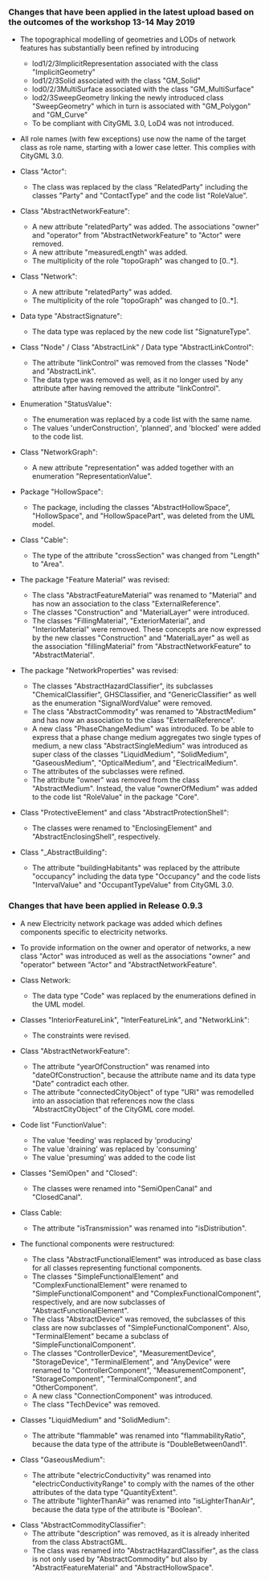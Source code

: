 ### Changes that have been applied in the latest upload based on the outcomes of the workshop 13-14 May 2019

* The topographical modelling of geometries and LODs of network features has substantially been refined by introducing
  * lod1/2/3ImplicitRepresentation associated with the class "ImplicitGeometry"
  * lod1/2/3Solid associated with the class "GM_Solid"
  * lod0/2/3MultiSurface associated with the class "GM_MultiSurface"
  * lod2/3SweepGeometry linking the newly introduced class "SweepGeometry" which in turn is associated with "GM_Polygon" and "GM_Curve"
  * To be compliant with CityGML 3.0, LoD4 was not introduced.
  
* All role names (with few exceptions) use now the name of the target class as role name, starting with a lower case letter. This complies with CityGML 3.0.

* Class "Actor":
  * The class was replaced by the class "RelatedParty" including the classes "Party" and "ContactType" and the code list "RoleValue".

* Class "AbstractNetworkFeature":
  * A new attribute "relatedParty" was added. The associations "owner" and "operator" from "AbstractNetworkFeature" to "Actor" were removed.
  * A new attribute "measuredLength" was added.
  * The multiplicity of the role "topoGraph" was changed to [0..*].
  
* Class "Network":
    * A new attribute "relatedParty" was added.
    * The multiplicity of the role "topoGraph" was changed to [0..*].

* Data type "AbstractSignature":
  * The data type was replaced by the new code list "SignatureType".

* Class "Node" / Class "AbstractLink" / Data type "AbstractLinkControl":
  * The attribute "linkControl" was removed from the classes "Node" and "AbstractLink".
  * The data type was removed as well, as it no longer used by any attribute after having removed the attribute "linkControl".

* Enumeration "StatusValue":
  * The enumeration was replaced by a code list with the same name.
  * The values 'underConstruction', 'planned', and 'blocked' were added to the code list.

* Class "NetworkGraph":
  * A new attribute "representation" was added together with an enumeration "RepresentationValue".
  
* Package "HollowSpace":
  * The package, including the classes "AbstractHollowSpace", "HollowSpace", and "HollowSpacePart", was deleted from the UML model.

* Class "Cable":
  * The type of the attribute "crossSection" was changed from "Length" to "Area".
  
* The package "Feature Material" was revised:
  * The class "AbstractFeatureMaterial" was renamed to "Material" and has now an association to the class "ExternalReference".
  * The classes "Construction" and "MaterialLayer" were introduced.
  * The classes "FillingMaterial", "ExteriorMaterial", and "InteriorMaterial" were removed. These concepts are now expressed by the new classes "Construction" and "MaterialLayer" as well as the association "fillingMaterial" from "AbstractNetworkFeature" to "AbstractMaterial".
  
* The package "NetworkProperties" was revised:
  * The classes "AbstractHazardClassifier", its subclasses "ChemicalClassifier", GHSClassifier, and "GenericClassifier" as well as the enumeration "SignalWordValue" were removed.
  * The class "AbstractCommodity" was renamed to "AbstractMedium" and has now an association to the class "ExternalReference".
  * A new class "PhaseChangeMedium" was introduced. To be able to express that a phase change medium aggregates two single types of medium, a new class "AbstractSingleMedium" was introduced as super class of the classes "LiquidMedium", "SolidMedium", "GaseousMedium", "OpticalMedium", and "ElectricalMedium".
  * The attributes of the subclasses were refined.
  * The attribute "owner" was removed from the class "AbstractMedium". Instead, the value "ownerOfMedium" was added to the code list "RoleValue" in the package "Core".

* Class "ProtectiveElement" and class "AbstractProtectionShell":
  * The classes were renamed to "EnclosingElement" and "AbstractEnclosingShell", respectively.
  
* Class "_AbstractBuilding":
  * The attribute "buildingHabitants" was replaced by the attribute "occupancy" including the data type "Occupancy" and the code lists "IntervalValue" and "OccupantTypeValue" from CityGML 3.0.
  


### Changes that have been applied in Release 0.9.3

* A new Electricity network package was added which defines components specific to electricity networks.

* To provide information on the owner and operator of networks, a new class "Actor" was introduced as well as the associations "owner" and "operator" between "Actor" and "AbstractNetworkFeature".

* Class Network:
  * The data type "Code" was replaced by the enumerations defined in the UML model.

* Classes "InteriorFeatureLink", "InterFeatureLink", and "NetworkLink":
  * The constraints were revised.

* Class "AbstractNetworkFeature":
  * The attribute "yearOfConstruction" was renamed into "dateOfConstruction", because the attribute name and its data type "Date" contradict each other.
  * The attribute "connectedCityObject" of type "URI" was remodelled into an association that references now the class "AbstractCityObject" of the CityGML core model.

* Code list "FunctionValue":
  * The value 'feeding' was replaced by 'producing'
  * The value 'draining' was replaced by 'consuming'
  * The value 'presuming' was added to the code list

* Classes "SemiOpen" and "Closed":
  * The classes were renamed into "SemiOpenCanal" and "ClosedCanal".

* Class Cable:
  * The attribute "isTransmission" was renamed into "isDistribution".

* The functional components were restructured:
  * The class "AbstractFunctionalElement" was introduced as base class for all classes representing functional components.
  * The classes "SimpleFunctionalElement" and "ComplexFunctionalElement" were renamed to "SimpleFunctionalComponent" and "ComplexFunctionalComponent", respectively, and are now subclasses of "AbstractFunctionalElement".
  * The class "AbstractDevice" was removed, the subclasses of this class are now subclasses of "SimpleFunctionalComponent". Also, "TerminalElement" became a subclass of "SimpleFunctionalComponent".
  * The classes "ControllerDevice", "MeasurementDevice", "StorageDevice", "TerminalElement", and "AnyDevice" were renamed to "ControllerComponent", "MeasurementComponent", "StorageComponent", "TerminalComponent", and "OtherComponent".
  * A new class "ConnectionComponent" was introduced.
  * The class "TechDevice" was removed.

* Classes "LiquidMedium" and "SolidMedium":
  * The attribute "flammable" was renamed into "flammabilityRatio", because the data type of the attribute is "DoubleBetween0and1".

* Class "GaseousMedium": 
  * The attribute "electricConductivity" was renamed into "electricConductivityRange" to comply with the names of the other attributes of the data type "QuantityExtent".
  * The attribute "lighterThanAir" was renamed into "isLighterThanAir", because the data type of the attribute is "Boolean".

- Class "AbstractCommodityClassifier":
  * The attribute "description" was removed, as it is already inherited from the class AbstractGML.
  * The class was renamed into "AbstractHazardClassifier", as the class is not only used by "AbstractCommodity" but also by "AbstractFeatureMaterial" and "AbstractHollowSpace".



